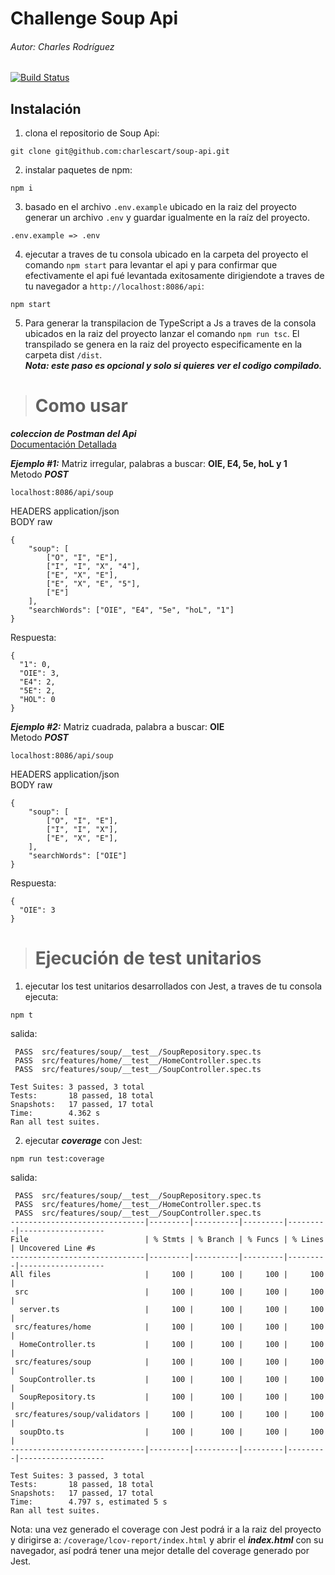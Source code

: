 # Challenge Soup Api
###### Autor: Charles Rodríguez
[![Build Status](https://travis-ci.org/joemccann/dillinger.svg?branch=master)](https://travis-ci.org/joemccann/dillinger)

## Instalación
1. clona el repositorio de Soup Api:
```
git clone git@github.com:charlescart/soup-api.git
```

2. instalar paquetes de npm:
```
npm i
```

3. basado en el archivo `.env.example` ubicado en la raiz del proyecto generar un archivo `.env` y guardar igualmente en la raíz del proyecto.
```
.env.example => .env
```
4. ejecutar a traves de tu consola ubicado en la carpeta del proyecto el comando `npm start` para levantar el api y para confirmar que efectivamente el api fué levantada exitosamente dirigiendote a traves de tu navegador a `http://localhost:8086/api`:
```
npm start
```


5. Para generar la transpilacion de TypeScript a Js a traves de la consola ubicados en la raiz del proyecto lanzar el comando `npm run tsc`. El transpilado se genera en la raiz del proyecto especificamente en la carpeta dist `/dist`.
<br>***Nota: este paso es opcional y solo si quieres ver el codigo compilado.***

> # Como usar
***coleccion de Postman del Api***
<br> [Documentación Detallada](https://documenter.getpostman.com/view/11620246/Szzg8yR1)
>
***Ejemplo #1:*** Matriz irregular, palabras a buscar: **OIE, E4, 5e, hoL y 1**
<br> Metodo ***POST***
```
localhost:8086/api/soup
```
HEADERS     application/json
<br>BODY raw
```
{
    "soup": [
        ["O", "I", "E"],
        ["I", "I", "X", "4"],
        ["E", "X", "E"],
        ["E", "X", "E", "5"],
        ["E"]
    ],
    "searchWords": ["OIE", "E4", "5e", "hoL", "1"]
}
```
Respuesta:
```
{
  "1": 0,
  "OIE": 3,
  "E4": 2,
  "5E": 2,
  "HOL": 0
}
```

>
***Ejemplo #2:*** Matriz cuadrada, palabra a buscar: **OIE**
<br> Metodo ***POST***
```
localhost:8086/api/soup
```
HEADERS     application/json
<br>BODY raw
```
{
    "soup": [
        ["O", "I", "E"],
        ["I", "I", "X"],
        ["E", "X", "E"],
    ],
    "searchWords": ["OIE"]
}
```
Respuesta:
```
{
  "OIE": 3
}
```
> # Ejecución de test unitarios
1. ejecutar los test unitarios desarrollados con Jest, a traves de tu consola ejecuta:
```
npm t
```
salida:
```
 PASS  src/features/soup/__test__/SoupRepository.spec.ts
 PASS  src/features/home/__test__/HomeController.spec.ts
 PASS  src/features/soup/__test__/SoupController.spec.ts

Test Suites: 3 passed, 3 total
Tests:       18 passed, 18 total
Snapshots:   17 passed, 17 total
Time:        4.362 s
Ran all test suites.
```
2. ejecutar ***coverage*** con Jest:
```
npm run test:coverage
```
salida:
```
 PASS  src/features/soup/__test__/SoupRepository.spec.ts
 PASS  src/features/home/__test__/HomeController.spec.ts
 PASS  src/features/soup/__test__/SoupController.spec.ts
------------------------------|---------|----------|---------|---------|-------------------
File                          | % Stmts | % Branch | % Funcs | % Lines | Uncovered Line #s 
------------------------------|---------|----------|---------|---------|-------------------
All files                     |     100 |      100 |     100 |     100 |                   
 src                          |     100 |      100 |     100 |     100 |                   
  server.ts                   |     100 |      100 |     100 |     100 |                   
 src/features/home            |     100 |      100 |     100 |     100 |                   
  HomeController.ts           |     100 |      100 |     100 |     100 |                   
 src/features/soup            |     100 |      100 |     100 |     100 |                   
  SoupController.ts           |     100 |      100 |     100 |     100 |                   
  SoupRepository.ts           |     100 |      100 |     100 |     100 |                   
 src/features/soup/validators |     100 |      100 |     100 |     100 |                   
  soupDto.ts                  |     100 |      100 |     100 |     100 |                   
------------------------------|---------|----------|---------|---------|-------------------

Test Suites: 3 passed, 3 total
Tests:       18 passed, 18 total
Snapshots:   17 passed, 17 total
Time:        4.797 s, estimated 5 s
Ran all test suites.

```
Nota: una vez generado el coverage con Jest podrá ir a la raiz del proyecto y dirigirse a:  `/coverage/lcov-report/index.html` y abrir el ***index.html*** con su navegador, así podrá tener una mejor detalle del coverage generado por Jest. 
